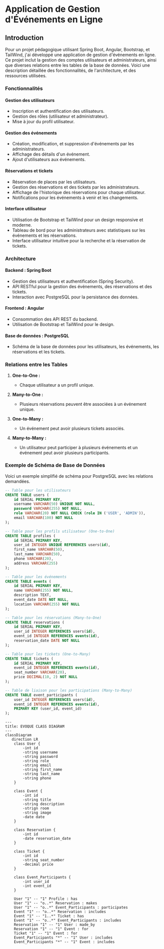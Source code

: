 # Application de Gestion d'Événements en Ligne

## Introduction

Pour un projet pédagogique utilisant Spring Boot, Angular, Bootstrap, et TailWind, j'ai développé une application de gestion d'événements en ligne. Ce projet inclut la gestion des comptes utilisateurs et administrateurs, ainsi que diverses relations entre les tables de la base de données. Voici une description détaillée des fonctionnalités, de l'architecture, et des ressources utilisées.

### Fonctionnalités

#### Gestion des utilisateurs

- Inscription et authentification des utilisateurs.
- Gestion des rôles (utilisateur et administrateur).
- Mise à jour du profil utilisateur.

#### Gestion des événements

- Création, modification, et suppression d'événements par les administrateurs.
- Affichage des détails d'un événement.
- Ajout d'utilisateurs aux événements.

#### Réservations et tickets

- Réservation de places par les utilisateurs.
- Gestion des réservations et des tickets par les administrateurs.
- Affichage de l'historique des réservations pour chaque utilisateur.
- Notifications pour les événements à venir et les changements.

#### Interface utilisateur

- Utilisation de Bootstrap et TailWind pour un design responsive et moderne.
- Tableau de bord pour les administrateurs avec statistiques sur les événements et les réservations.
- Interface utilisateur intuitive pour la recherche et la réservation de tickets.

### Architecture

#### Backend : Spring Boot

- Gestion des utilisateurs et authentification (Spring Security).
- API RESTful pour la gestion des événements, des réservations et des tickets.
- Interaction avec PostgreSQL pour la persistance des données.

#### Frontend : Angular

- Consommation des API REST du backend.
- Utilisation de Bootstrap et TailWind pour le design.

#### Base de données : PostgreSQL

- Schéma de la base de données pour les utilisateurs, les événements, les réservations et les tickets.

### Relations entre les Tables

1. **One-to-One :**
    - Chaque utilisateur a un profil unique.

2. **Many-to-One :**
    - Plusieurs réservations peuvent être associées à un événement unique.

3. **One-to-Many :**
    - Un événement peut avoir plusieurs tickets associés.

4. **Many-to-Many :**
    - Un utilisateur peut participer à plusieurs événements et un événement peut avoir plusieurs participants.

### Exemple de Schéma de Base de Données

Voici un exemple simplifié de schéma pour PostgreSQL avec les relations demandées.

```sql
-- Table pour les utilisateurs
CREATE TABLE users (
    id SERIAL PRIMARY KEY,
    username VARCHAR(50) UNIQUE NOT NULL,
    password VARCHAR(255) NOT NULL,
    role VARCHAR(20) NOT NULL CHECK (role IN ('USER', 'ADMIN')),
    email VARCHAR(100) NOT NULL
);

-- Table pour les profils utilisateur (One-to-One)
CREATE TABLE profiles (
    id SERIAL PRIMARY KEY,
    user_id INTEGER UNIQUE REFERENCES users(id),
    first_name VARCHAR(50),
    last_name VARCHAR(50),
    phone VARCHAR(20),
    address VARCHAR(255)
);

-- Table pour les événements
CREATE TABLE events (
    id SERIAL PRIMARY KEY,
    name VARCHAR(255) NOT NULL,
    description TEXT,
    event_date DATE NOT NULL,
    location VARCHAR(255) NOT NULL
);

-- Table pour les réservations (Many-to-One)
CREATE TABLE reservations (
    id SERIAL PRIMARY KEY,
    user_id INTEGER REFERENCES users(id),
    event_id INTEGER REFERENCES events(id),
    reservation_date DATE NOT NULL
);

-- Table pour les tickets (One-to-Many)
CREATE TABLE tickets (
    id SERIAL PRIMARY KEY,
    event_id INTEGER REFERENCES events(id),
    seat_number VARCHAR(20),
    price DECIMAL(10, 2) NOT NULL
);

-- Table de liaison pour les participations (Many-to-Many)
CREATE TABLE event_participants (
    user_id INTEGER REFERENCES users(id),
    event_id INTEGER REFERENCES events(id),
    PRIMARY KEY (user_id, event_id)
);
```
```mermaid
---
title: EVOQUE CLASS DIAGRAM
---
classDiagram
   direction LR
    class User {
        -int id
        -string username
        -string password
        -string role
        -string email
        -string first_name
        -string last_name
        -string phone
    }

    class Event {
        -int id
        -string title
        -string description
        -strign room
        -string image
        -date date
    }

    class Reservation {
        -int id
        -date reservation_date
    }

    class Ticket {
        -int id
        -string seat_number
        -decimal price
    }

    class Event_Participants {
        -int user_id
        -int event_id
    }

    User "1" -- "1" Profile : has
    User "1" -- "o..*" Reservation : makes
    User "1" -- "o..*" Event_Participants : participates
    Event "1" -- "o..*" Reservation : includes
    Event "1" -- "1..*" Ticket : has
    Event "1" -- "o..*" Event_Participants : includes
    Reservation "1" -- "1" User : made_by
    Reservation "1" -- "1" Event : for
    Ticket "1" -- "1" Event : for
    Event_Participants "*" -- "1" User : includes
    Event_Participants "*" -- "1" Event : includes
```